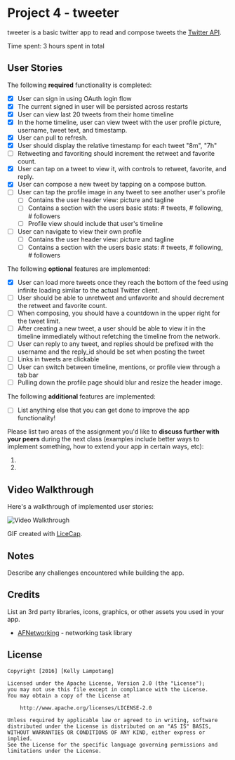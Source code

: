 # Project 4 - tweeter

tweeter is a basic twitter app to read and compose tweets the [Twitter API](https://apps.twitter.com/).

Time spent: 3 hours spent in total

## User Stories

The following **required** functionality is completed:

- [x] User can sign in using OAuth login flow
- [x] The current signed in user will be persisted across restarts
- [x] User can view last 20 tweets from their home timeline
- [x] In the home timeline, user can view tweet with the user profile picture, username, tweet text, and timestamp.
- [x] User can pull to refresh.
- [x] User should display the relative timestamp for each tweet "8m", "7h"
- [ ] Retweeting and favoriting should increment the retweet and favorite count.
- [x] User can tap on a tweet to view it, with controls to retweet, favorite, and reply.
- [x] User can compose a new tweet by tapping on a compose button.
- [ ] User can tap the profile image in any tweet to see another user's profile
   - [ ] Contains the user header view: picture and tagline
   - [ ] Contains a section with the users basic stats: # tweets, # following, # followers
   - [ ] Profile view should include that user's timeline
- [ ] User can navigate to view their own profile
   - [ ] Contains the user header view: picture and tagline
   - [ ] Contains a section with the users basic stats: # tweets, # following, # followers

The following **optional** features are implemented:

- [x] User can load more tweets once they reach the bottom of the feed using infinite loading similar to the actual Twitter client.
- [ ] User should be able to unretweet and unfavorite and should decrement the retweet and favorite count.
- [ ] When composing, you should have a countdown in the upper right for the tweet limit.
- [ ] After creating a new tweet, a user should be able to view it in the timeline immediately without refetching the timeline from the network.
- [ ] User can reply to any tweet, and replies should be prefixed with the username and the reply_id should be set when posting the tweet
- [ ] Links in tweets are clickable
- [ ] User can switch between timeline, mentions, or profile view through a tab bar
- [ ] Pulling down the profile page should blur and resize the header image.

The following **additional** features are implemented:

- [ ] List anything else that you can get done to improve the app functionality!

Please list two areas of the assignment you'd like to **discuss further with your peers** during the next class (examples include better ways to implement something, how to extend your app in certain ways, etc):

1.
2.

## Video Walkthrough

Here's a walkthrough of implemented user stories:

<img src='http://i.imgur.com/link/to/your/gif/file.gif' title='Video Walkthrough' width='' alt='Video Walkthrough' />

GIF created with [LiceCap](http://www.cockos.com/licecap/).

## Notes

Describe any challenges encountered while building the app.

## Credits

List an 3rd party libraries, icons, graphics, or other assets you used in your app.

- [AFNetworking](https://github.com/AFNetworking/AFNetworking) - networking task library

## License

    Copyright [2016] [Kelly Lampotang]

    Licensed under the Apache License, Version 2.0 (the "License");
    you may not use this file except in compliance with the License.
    You may obtain a copy of the License at

        http://www.apache.org/licenses/LICENSE-2.0

    Unless required by applicable law or agreed to in writing, software
    distributed under the License is distributed on an "AS IS" BASIS,
    WITHOUT WARRANTIES OR CONDITIONS OF ANY KIND, either express or implied.
    See the License for the specific language governing permissions and
    limitations under the License.
